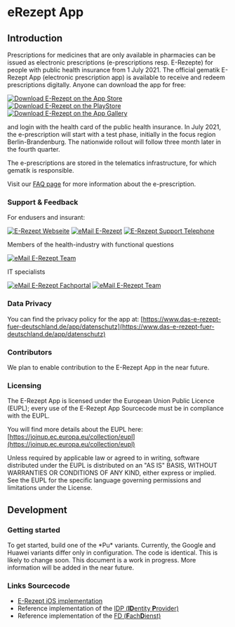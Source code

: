 # eRezept App

## Introduction

Prescriptions for medicines that are only available in pharmacies can be issued as electronic prescriptions (e-prescriptions resp. E-Rezepte) for people with public health insurance from 1 July 2021.
The official gematik E-Rezept App (electronic prescription app) is available to receive and redeem prescriptions digitally. Anyone can download the app for free:

[![Download E-Rezept on the App Store](https://user-images.githubusercontent.com/52454541/126137060-cb8c7ceb-6a72-423d-9079-f3e1a98b2638.png)](https://apps.apple.com/de/app/das-e-rezept/id1511792179)[![Download E-Rezept on the PlayStore](https://user-images.githubusercontent.com/52454541/126138350-a52e1d84-1588-4e8a-86df-189ee4df8bc8.png)](https://play.google.com/store/apps/details?id=de.gematik.ti.erp.app)[![Download E-Rezept on the App Gallery](https://user-images.githubusercontent.com/52454541/126158983-15d73f12-36c6-41ce-8de5-29d10baaed04.png)](https://appgallery.huawei.com/#/app/C104463531)

and login with the health card of the public health insurance. In July 2021, the e-prescription will start with a test phase, initially in the focus region Berlin-Brandenburg. The nationwide rollout will follow three month later in the fourth quarter.

The e-prescriptions are stored in the telematics infrastructure, for which gematik is responsible.

Visit our [FAQ page](https://www.das-e-rezept-fuer-deutschland.de/fragen-antworten) for more information about the e-prescription.

### Support & Feedback

For endusers and insurant:

[![E-Rezept Webseite](https://img.shields.io/badge/web-E%20Rezept%20Webseite-green?logo=web.ru&style=flat-square&logoColor=white)](https://www.das-e-rezept-fuer-deutschland.de/)
[![eMail E-Rezept](https://img.shields.io/badge/email-E%20Rezept%20team-green?logo=mail.ru&style=flat-square&logoColor=white)](mailto:app-feedback@gematik.de)
[![E-Rezept Support Telephone](https://img.shields.io/badge/phone-E%20Rezept%20Service-green?logo=phone.ru&style=flat-square&logoColor=white)](tel:+498002773777)

Members of the health-industry with functional questions

[![eMail E-Rezept Team](https://img.shields.io/badge/web-E%20Rezept%20Industrie-green?logo=web.ru&style=flat-square&logoColor=white)](https://www.gematik.de/hilfe-kontakt/hersteller/)

IT specialists

[![eMail E-Rezept Fachportal](https://img.shields.io/badge/web-E%20Rezept%20Fachportal-green?logo=web.ru&style=flat-square&logoColor=white)](https://fachportal.gematik.de/anwendungen/elektronisches-rezept)
[![eMail E-Rezept Team](https://img.shields.io/badge/email-E%20Rezept%20team-green?logo=mail.ru&style=flat-square&logoColor=white)](mailto:app-feedback@gematik.de)

### Data Privacy

You can find the privacy policy for the app at: [https://www.das-e-rezept-fuer-deutschland.de/app/datenschutz](https://www.das-e-rezept-fuer-deutschland.de/app/datenschutz)

### Contributors

We plan to enable contribution to the E-Rezept App in the near future.

### Licensing

The E-Rezept App is licensed under the European Union Public Licence (EUPL); every use of the E-Rezept App Sourcecode must be in compliance with the EUPL.

You will find more details about the EUPL here: [https://joinup.ec.europa.eu/collection/eupl](https://joinup.ec.europa.eu/collection/eupl)

Unless required by applicable law or agreed to in writing, software distributed under the EUPL is distributed on an "AS IS" BASIS, WITHOUT WARRANTIES OR CONDITIONS OF ANY KIND, either express or implied. See the EUPL for the specific language governing permissions and limitations under the License.

## Development

### Getting started

To get started, build one of the \*Pu\* variants. Currently, the Google and Huawei variants differ only in configuration. The code is identical. This is likely to change soon.
This document is a work in progress. More information will be added in the near future. 

### Links Sourcecode

- [E-Rezept iOS implementation](https://github.com/gematik/E-Rezept-App-iOS)
- Reference implementation of the [IDP (**ID**entity **P**rovider)](https://github.com/gematik/ref-idp-server)
- Reference implementation of the [FD (**F**ach**D**ienst)](https://github.com/gematik/ref-eRp-FD-Server)

